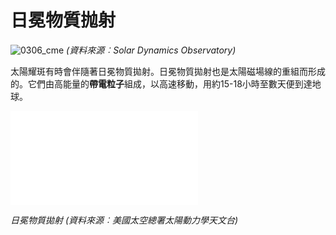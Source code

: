 # 日冕物質抛射

![0306_cme](./static/0306_cme.jpg)
*(資料來源︰Solar Dynamics Observatory)*

太陽耀斑有時會伴隨著日冕物質拋射。日冕物質拋射也是太陽磁場線的重組而形成的。它們由高能量的**帶電粒子**組成，以高速移動，用約15-18小時至數天便到達地球。

<iframe src="../videos/CME_eruption.mp4" frameborder="0" allowfullscreen></iframe>

*日冕物質拋射 (資料來源︰美國太空總署太陽動力學天文台)*
